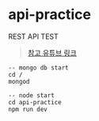 # api-practice
REST API TEST  
> [참고 유튜브 링크](https://www.youtube.com/watch?v=pKd0Rpw7O48)

```code 
-- mongo db start
cd / 
mongod

-- node start
cd api-practice
npm run dev
```